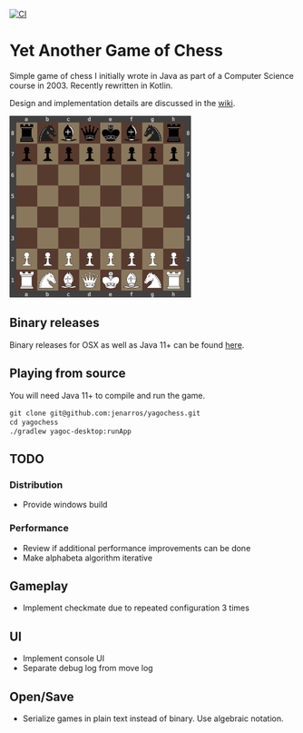 [![CI](https://github.com/jenarros/yagochess/actions/workflows/cd.yml/badge.svg)](https://github.com/jenarros/yagochess/actions/workflows/cd.yml)
# Yet Another Game of Chess

Simple game of chess I initially wrote in Java as part of a Computer Science course in 2003. Recently rewritten in
Kotlin.

Design and implementation details are discussed in the [wiki](https://github.com/jenarros/yagochess/wiki).

<img src="docs/screenshot.png" width="320" height="320"/>

## Binary releases

Binary releases for OSX as well as Java 11+ can be found [here](https://github.com/jenarros/yagochess/releases).

## Playing from source

You will need Java 11+ to compile and run the game.

```
git clone git@github.com:jenarros/yagochess.git
cd yagochess
./gradlew yagoc-desktop:runApp
```

## TODO

### Distribution

- Provide windows build

### Performance

- Review if additional performance improvements can be done
- Make alphabeta algorithm iterative

## Gameplay

- Implement checkmate due to repeated configuration 3 times

## UI

- Implement console UI
- Separate debug log from move log

## Open/Save

- Serialize games in plain text instead of binary. Use algebraic notation.
